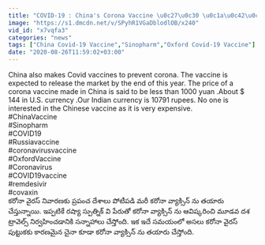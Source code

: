 ```yaml
---
title: "COVID-19 : China's Corona Vaccine \u0c27\u0c30 \u0c1a\u0c42\u0c38\u0c4d\u0c24\u0c47 \u0c2c\u0c46\u0c26\u0c3f\u0c30\u0c3f\u0c2a\u0c4b\u0c35\u0c3e\u0c32\u0c4d\u0c38\u0c3f\u0c02\u0c26\u0c47!! Oneindia Telugu"
image: "https://s1.dmcdn.net/v/SPyhR1VGaDblodlOB/x240"
vid_id: "x7vqfa3"
categories: "news"
tags: ["China Covid-19 Vaccine","Sinopharm","Oxford Covid-19 Vaccine"]
date: "2020-08-26T11:59:02+03:00"
---
```

China also makes Covid vaccines to prevent corona. The vaccine is expected to release the market by the end of this year. The price of a corona vaccine made in China is said to be less than 1000 yuan .About $ 144 in U.S. currency .Our Indian currency is 10791 rupees. No one is interested in the Chinese vaccine as it is very expensive.   <br>#ChinaVaccine   <br>#Sinopharm   <br>#COVID19   <br>#Russiavaccine   <br>#coronavirusvaccine   <br>#OxfordVaccine   <br>#Coronavirus   <br>#COVID19vaccine   <br>#remdesivir   <br>#covaxin   <br>కరోనా వైరస్ నివారణకు ప్రపంచ దేశాలు పోటీపడి మరీ కరోనా వ్యాక్సిన్ ను తయారు చేస్తున్నాయి. ఇప్పటికే రష్యా స్పుత్నిక్ వి పేరుతో కరోనా వ్యాక్సిన్ ను ఆవిష్కరించి మూడవ దశ ట్రావెల్స్ నిర్వహించడానికి సన్నాహాలు చేస్తోంది. ఇక ఇదే సమయంలో అసలు కరోనా వైరస్ పుట్టుకకు కారణమైన చైనా కూడా కరోనా వ్యాక్సిన్ ను తయారు చేస్తోంది.
